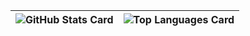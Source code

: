 <!--
**tsutsu3/tsutsu3** is a ✨ _special_ ✨ repository because its `README.md` (this file) appears on your GitHub profile.

Here are some ideas to get you started:

- 🔭 I’m currently working on ...
- 🌱 I’m currently learning ...
- 👯 I’m looking to collaborate on ...
- 🤔 I’m looking for help with ...
- 💬 Ask me about ...
- 📫 How to reach me: ...
- 😄 Pronouns: ...
- ⚡ Fun fact: ...
-->

| ![GitHub Stats Card](https://github-readme-stats-pink-five-36.vercel.app/api?username=tsutsu3&count_private=true&show_icons=true&include_all_commits=true&hide_border=true&show=prs_merged,prs_merged_percentage) | ![Top Languages Card](https://github-readme-stats-pink-five-36.vercel.app/api/top-langs/?username=tsutsu3&hide_border=true&langs_count=5)|
| ------------- | ------------- |
